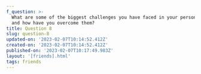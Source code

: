 ```yaml
---
f_question: >-
  What are some of the biggest challenges you have faced in your personal life
  and how have you overcome them?
title: Question 8
slug: question-8
updated-on: '2023-02-07T10:14:52.412Z'
created-on: '2023-02-07T10:14:52.412Z'
published-on: '2023-02-07T10:17:49.983Z'
layout: '[friends].html'
tags: friends
---
```



